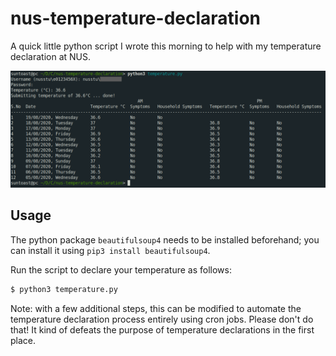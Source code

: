 # nus-temperature-declaration

A quick little python script I wrote this morning to help with my temperature declaration at NUS.

![Screenshot of using the temperature script](./temperature.png)

## Usage

The python package `beautifulsoup4` needs to be installed beforehand; you can install it using `pip3 install beautifulsoup4`.

Run the script to declare your temperature as follows:

```sh
$ python3 temperature.py
```

Note: with a few additional steps, this can be modified to automate the temperature declaration process entirely using cron jobs. Please don't do that! It kind of defeats the purpose of temperature declarations in the first place.
